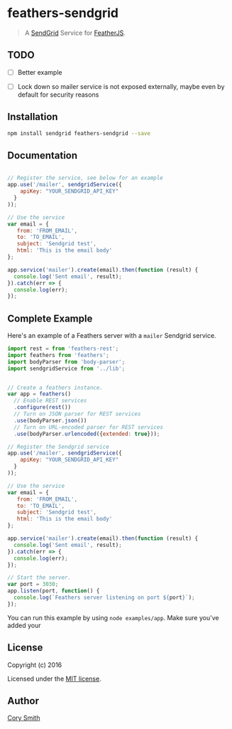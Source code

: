 # feathers-sendgrid

> A [SendGrid](https://sendgrid.com) Service for [FeatherJS](https://github.com/feathersjs).

## TODO
- [ ] Better example 
- [ ] Lock down so mailer service is not exposed externally, maybe even by default for security reasons
 

## Installation

```bash
npm install sendgrid feathers-sendgrid --save
```

## Documentation

```js

// Register the service, see below for an example
app.use('/mailer', sendgridService({
    apiKey: "YOUR_SENDGRID_API_KEY"
  }
));

// Use the service
var email = {
   from: 'FROM_EMAIL',
   to: 'TO_EMAIL',
   subject: 'Sendgrid test',
   html: 'This is the email body'
};

app.service('mailer').create(email).then(function (result) {
  console.log('Sent email', result);
}).catch(err => {
  console.log(err);
});

```

## Complete Example

Here's an example of a Feathers server with a `mailer` Sendgrid service.

```js
import rest = from 'feathers-rest';
import feathers from 'feathers';
import bodyParser from 'body-parser';
import sendgridService from '../lib';


// Create a feathers instance.
var app = feathers()
  // Enable REST services
  .configure(rest())
  // Turn on JSON parser for REST services
  .use(bodyParser.json())
  // Turn on URL-encoded parser for REST services
  .use(bodyParser.urlencoded({extended: true}));

// Register the Sendgrid service
app.use('/mailer', sendgridService({
    apiKey: "YOUR_SENDGRID_API_KEY"
  }
));

// Use the service
var email = {
   from: 'FROM_EMAIL',
   to: 'TO_EMAIL',
   subject: 'Sendgrid test',
   html: 'This is the email body'
};

app.service('mailer').create(email).then(function (result) {
  console.log('Sent email', result);
}).catch(err => {
  console.log(err);
});

// Start the server.
var port = 3030;
app.listen(port, function() {
  console.log(`Feathers server listening on port ${port}`);
});
```

You can run this example by using `node examples/app`. Make sure you've added your 

## License

Copyright (c) 2016

Licensed under the [MIT license](LICENSE).


## Author

[Cory Smith](https://github.com/corymsmith)
